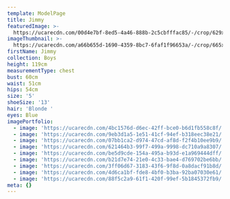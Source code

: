 ```yaml
---
template: ModelPage
title: Jimmy
featuredImage: >-
  https://ucarecdn.com/00d4e7bf-8ed5-4a46-888b-2c5cbfffac85/-/crop/629x615/343,0/-/preview/
imageThumbnail: >-
  https://ucarecdn.com/a66b655d-1690-4359-8bc7-6faf1f96653a/-/crop/665x830/22,0/-/preview/
firstName: Jimmy
collection: Boys
height: 119cm
measurementType: chest
bust: 60cm
waist: 51cm
hips: 54cm
size: '5'
shoeSize: '13'
hair: 'Blonde '
eyes: Blue
imagePortfolio:
  - image: 'https://ucarecdn.com/4bc1576d-d6ec-42ff-bce0-b6d1fb558c8f/'
  - image: 'https://ucarecdn.com/9eb3d1a5-1e51-41cf-94ef-b318eec38e21/'
  - image: 'https://ucarecdn.com/07bb1ca2-d974-47cd-af8d-f2f4b10ee9b9/'
  - image: 'https://ucarecdn.com/621464b3-99f7-499a-9998-dc710a9a8307/'
  - image: 'https://ucarecdn.com/be5d9cde-154a-495a-b93d-e1a969444dff/'
  - image: 'https://ucarecdn.com/b21d7e74-21e0-4c33-bae4-d769702be6bb/'
  - image: 'https://ucarecdn.com/3ff06d67-3183-43f6-9f8d-0a8dacf91b8d/'
  - image: 'https://ucarecdn.com/4d6ca1bf-fde8-4bf0-b3ba-92ba07030e61/'
  - image: 'https://ucarecdn.com/88f5c2a9-61f1-420f-99ef-5b1845372fb9/'
meta: {}
---
```


